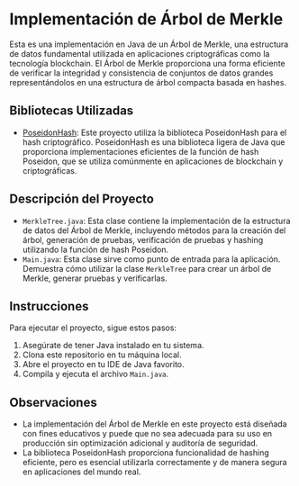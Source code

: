 # Implementación de Árbol de Merkle

Esta es una implementación en Java de un Árbol de Merkle, una estructura de datos fundamental utilizada en aplicaciones criptográficas como la tecnología blockchain. El Árbol de Merkle proporciona una forma eficiente de verificar la integridad y consistencia de conjuntos de datos grandes representándolos en una estructura de árbol compacta basada en hashes.

## Bibliotecas Utilizadas

- [PoseidonHash](https://github.com/loopring/poseidon-java): Este proyecto utiliza la biblioteca PoseidonHash para el hash criptográfico. PoseidonHash es una biblioteca ligera de Java que proporciona implementaciones eficientes de la función de hash Poseidon, que se utiliza comúnmente en aplicaciones de blockchain y criptográficas.

## Descripción del Proyecto

- `MerkleTree.java`: Esta clase contiene la implementación de la estructura de datos del Árbol de Merkle, incluyendo métodos para la creación del árbol, generación de pruebas, verificación de pruebas y hashing utilizando la función de hash Poseidon.
- `Main.java`: Esta clase sirve como punto de entrada para la aplicación. Demuestra cómo utilizar la clase `MerkleTree` para crear un árbol de Merkle, generar pruebas y verificarlas.

## Instrucciones

Para ejecutar el proyecto, sigue estos pasos:

1. Asegúrate de tener Java instalado en tu sistema.
2. Clona este repositorio en tu máquina local.
3. Abre el proyecto en tu IDE de Java favorito.
4. Compila y ejecuta el archivo `Main.java`.

## Observaciones

- La implementación del Árbol de Merkle en este proyecto está diseñada con fines educativos y puede que no sea adecuada para su uso en producción sin optimización adicional y auditoría de seguridad.
- La biblioteca PoseidonHash proporciona funcionalidad de hashing eficiente, pero es esencial utilizarla correctamente y de manera segura en aplicaciones del mundo real.

